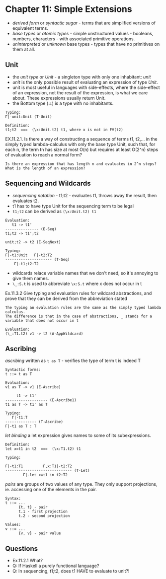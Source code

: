# Chapter 11: Simple Extensions

- _derived form_ or _syntactic sugar_ - terms that are simplified versions of equivalent terms.
- _base types_ or _atomic types_ - simple unstructured values - booleans, numbers, characters - with associated primitive operations.
- _uninterpreted_ or _unknown_ base types - types that have no primitives on them at all.

## Unit

- the _unit type_ or _Unit_ - a singleton type with only one inhabitant: _unit_
- _unit_ is the only possible result of evaluating an expression of type _Unit_.
- unit is most useful in languages with side-effects, where the side-effect of an
expression, not the result of the expression, is what we care about. These expressions
usually return Unit.
- the Bottom type (⊥) is a type with no inhabitants.

```
Typing:
Γ|-unit:Unit (T-Unit)

Definition:
t1;t2  ===  (\x:Unit.t2) t1, where x is not in FV(t2)
```

EX.11.2.1. Is there a way of constructing a sequence of terms t1, t2,... in the simply
typed lambda-calculus with only the base type Unit, such that, for each n, the term tn has size
at most O(n) but requires at least O(2^n) steps of evaluation to reach a normal form?

```
Is there an expression that has length n and evaluates in 2^n steps?
What is the length of an expression?
```

## Sequencing and Wildcards

- _sequencing notation_ - t1;t2 - evaluates t1, throws away the result, then evaluates t2.
- t1 has to have type Unit for the sequencing term to be legal
- `t1;t2` can be derived as `(\x:Unit.t2) t1`
```
Evaluation:
   t1 -> t1'
--------------- (E-Seq)
t1;t2 -> t1';t2

unit;t2 -> t2 (E-SeqNext)

Typing:
Γ|-t1:Unit   Γ|-t2:T2
--------------------- (T-Seq)
    Γ|-t1;t2:T2
```
- wildcards relace variable names that we don't need, so it's annoying to give them names.
- `\_:S.t` is used to abbreviate `\x:S.t` where x does not occur in t

Ex.11.3.2 Give typing and evaluation rules for wildcard abstractions, and
prove that they can be derived from the abbreviation stated

```
The typing an evaluation rules are the same as the simply typed lambda calculus.
The difference is that in the case of abstractions, _ stands for a variable that does not occur in t

Evaluation:
(\_:T1.t2) v1 -> t2 (A-AppWildcard)
```

## Ascribing

_ascribing_ written as `t as T` - verifies the type of term t is indeed T

```
Syntactic forms:
t ::= t as T

Evaluation:
v1 as T -> v1 (E-Ascribe)

     t1 -> t1'
------------------- (E-Ascribe1)
t1 as T -> t1' as T

Typing:
   Γ|-t1:T
-------------- (T-Ascribe)
Γ|-t1 as T : T

```

_let binding_  a let expression gives names to some of its subexpressions.

```
Definition:
let x=t1 in t2  ===  (\x:T1.t2) t1

Typing:

Γ|-t1:T1         Γ,x:T1|-t2:T2
------------------------------ (T-Let)
        Γ|-let x=t1 in t2:T2
```

_pairs_ are groups of two values of any type. They only support projections,
ie. accessing one of the elements in the pair.

```
Syntax:
t ::= ...
      {t, t} - pair
      t.1 - first projection
      t.2 - second projection

Values:
v ::= ...
      {v, v} - pair value
```

## Questions
- Ex.11.2.1 What?
- Q: If Haskell a purely functional language?
- Q: In sequencing, t1;t2, does t1 HAVE to evaluate to unit?!
